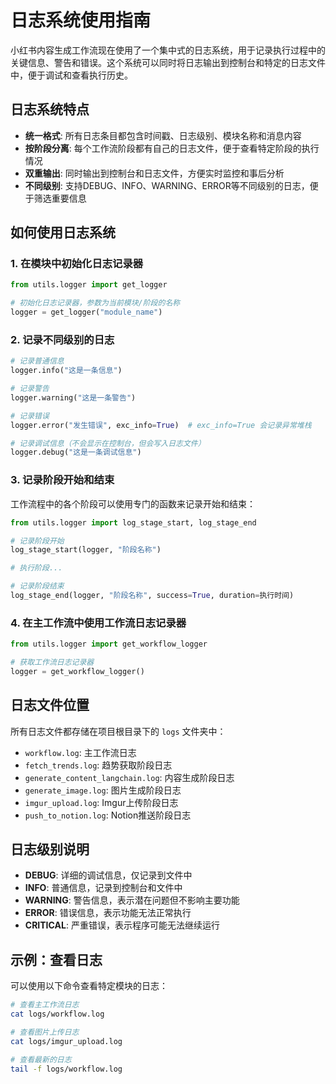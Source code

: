 # 日志系统使用指南

小红书内容生成工作流现在使用了一个集中式的日志系统，用于记录执行过程中的关键信息、警告和错误。这个系统可以同时将日志输出到控制台和特定的日志文件中，便于调试和查看执行历史。

## 日志系统特点

- **统一格式**: 所有日志条目都包含时间戳、日志级别、模块名称和消息内容
- **按阶段分离**: 每个工作流阶段都有自己的日志文件，便于查看特定阶段的执行情况
- **双重输出**: 同时输出到控制台和日志文件，方便实时监控和事后分析
- **不同级别**: 支持DEBUG、INFO、WARNING、ERROR等不同级别的日志，便于筛选重要信息

## 如何使用日志系统

### 1. 在模块中初始化日志记录器

```python
from utils.logger import get_logger

# 初始化日志记录器，参数为当前模块/阶段的名称
logger = get_logger("module_name")
```

### 2. 记录不同级别的日志

```python
# 记录普通信息
logger.info("这是一条信息")

# 记录警告
logger.warning("这是一条警告")

# 记录错误
logger.error("发生错误", exc_info=True)  # exc_info=True 会记录异常堆栈

# 记录调试信息（不会显示在控制台，但会写入日志文件）
logger.debug("这是一条调试信息")
```

### 3. 记录阶段开始和结束

工作流程中的各个阶段可以使用专门的函数来记录开始和结束：

```python
from utils.logger import log_stage_start, log_stage_end

# 记录阶段开始
log_stage_start(logger, "阶段名称")

# 执行阶段...

# 记录阶段结束
log_stage_end(logger, "阶段名称", success=True, duration=执行时间)
```

### 4. 在主工作流中使用工作流日志记录器

```python
from utils.logger import get_workflow_logger

# 获取工作流日志记录器
logger = get_workflow_logger()
```

## 日志文件位置

所有日志文件都存储在项目根目录下的 `logs` 文件夹中：

- `workflow.log`: 主工作流日志
- `fetch_trends.log`: 趋势获取阶段日志
- `generate_content_langchain.log`: 内容生成阶段日志
- `generate_image.log`: 图片生成阶段日志
- `imgur_upload.log`: Imgur上传阶段日志
- `push_to_notion.log`: Notion推送阶段日志

## 日志级别说明

- **DEBUG**: 详细的调试信息，仅记录到文件中
- **INFO**: 普通信息，记录到控制台和文件中
- **WARNING**: 警告信息，表示潜在问题但不影响主要功能
- **ERROR**: 错误信息，表示功能无法正常执行
- **CRITICAL**: 严重错误，表示程序可能无法继续运行

## 示例：查看日志

可以使用以下命令查看特定模块的日志：

```bash
# 查看主工作流日志
cat logs/workflow.log

# 查看图片上传日志
cat logs/imgur_upload.log

# 查看最新的日志
tail -f logs/workflow.log
``` 